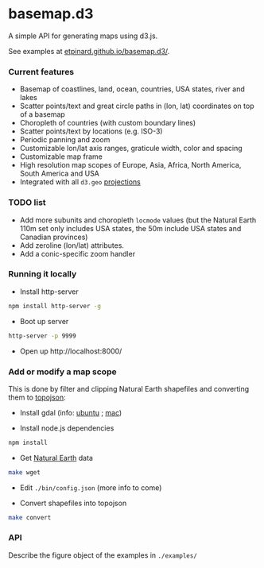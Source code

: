 # basemap.d3

A simple API for generating maps using d3.js.

See examples at [etpinard.github.io/basemap.d3/](http://etpinard.github.io/basemap.d3/).


### Current features

- Basemap of coastlines, land, ocean, countries, USA states, river and lakes
- Scatter points/text and great circle paths in (lon, lat) coordinates on top of a basemap
- Choropleth of countries (with custom boundary lines)
- Scatter points/text by locations (e.g. ISO-3)
- Periodic panning and zoom
- Customizable lon/lat axis ranges, graticule width, color and spacing
- Customizable map frame
- High resolution map scopes of Europe, Asia, Africa, North America, South America and USA 
- Integrated with all `d3.geo`
  [projections](https://github.com/mbostock/d3/wiki/Geo-Projections)

### TODO list

- Add more subunits and choropleth `locmode` values (but the Natural Earth 110m
  set only includes USA states, the 50m include USA states and Canadian
  provinces)
- Add zeroline (lon/lat) attributes.
- Add a conic-specific zoom handler

### Running it locally

- Install http-server
```bash
npm install http-server -g
```

- Boot up server
```bash
http-server -p 9999

```

- Open up http://localhost:8000/

### Add or modify a map scope

This is done by filter and clipping Natural Earth shapefiles and converting them
to [topojson](https://github.com/mbostock/topojson):

- Install gdal (info:
  [ubuntu](http://www.sarasafavi.com/installing-gdalogr-on-ubuntu.html) ;
  [mac](https://trac.osgeo.org/gdal/wiki/BuildingOnMac))

- Install node.js dependencies
```bash
npm install
```

- Get [Natural Earth](http://www.naturalearthdata.com/downloads/) data
```bash
make wget
```

- Edit `./bin/config.json` (more info to come)

- Convert shapefiles into topojson
```bash
make convert
```

### API

Describe the figure object of the examples in `./examples/`
